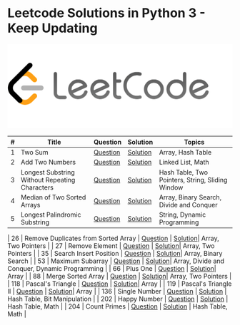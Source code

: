 # Leetcode Solutions in Python 3 - Keep Updating

![leetcode](https://github.com/JuntaoDong/Leetcode/blob/master/leetcode.png)

| # | Title | Question | Solution | Topics |
| - | ----- | -------- | -------- | ------ |
| 1 | Two Sum | [Question](https://leetcode.com/problems/two-sum/) | [Solution](https://github.com/JuntaoDong/Leetcode/blob/master/python%203/0001_two_sum.py)| Array, Hash Table |
| 2 | Add Two Numbers | [Question](https://leetcode.com/problems/add-two-numbers/) | [Solution]() | Linked List, Math |
| 3 | Longest Substring Without Repeating Characters | [Question](https://leetcode.com/problems/longest-substring-without-repeating-characters/) | [Solution]() | Hash Table, Two Pointers, String, Sliding Window |
| 4 | Median of Two Sorted Arrays | [Question](https://leetcode.com/problems/median-of-two-sorted-arrays/) | [Solution]() | Array, Binary Search, Divide and Conquer |
| 5 | Longest Palindromic Substring | [Question](https://leetcode.com/problems/longest-palindromic-substring/) | [Solution]() | String, Dynamic Programming |

| 26 | Remove Duplicates from Sorted Array | [Question](https://leetcode.com/problems/remove-duplicates-from-sorted-array/) | [Solution](https://github.com/JuntaoDong/Leetcode/blob/master/python%203/0026_remove_duplicates_from_sorted_array.py)| Array, Two Pointers |
| 27 | Remove Element | [Question](https://leetcode.com/problems/remove-element/) | [Solution](https://github.com/JuntaoDong/Leetcode/blob/master/python%203/0027_remove_element.py)| Array, Two Pointers |
| 35 | Search Insert Position | [Question](https://leetcode.com/problems/search-insert-position/) | [Solution](https://github.com/JuntaoDong/Leetcode/blob/master/python%203/0035_search_insert_position.py)| Array, Binary Search |
| 53 | Maximum Subarray | [Question](https://leetcode.com/problems/maximum-subarray/) | [Solution](https://github.com/JuntaoDong/Leetcode/blob/master/python%203/0053_maximum_subarray.py)| Array, Divide and Conquer, Dynamic Programming |
| 66 | Plus One | [Question](https://leetcode.com/problems/plus-one/) | [Solution](https://github.com/JuntaoDong/Leetcode/blob/master/python%203/0066_plus_one.py)| Array |
| 88 | Merge Sorted Array | [Question](https://leetcode.com/problems/merge-sorted-array/) | [Solution](https://github.com/JuntaoDong/Leetcode/blob/master/python%203/0088_merge_sorted_array.py)| Array, Two Pointers |
| 118 | Pascal's Triangle | [Question](https://leetcode.com/problems/pascals-triangle/) | [Solution](https://github.com/JuntaoDong/Leetcode/blob/master/python%203/0118_pascals_triangle.py)| Array |
| 119 | Pascal's Triangle II | [Question](https://leetcode.com/problems/pascals-triangle-ii/) | [Solution](https://github.com/JuntaoDong/Leetcode/blob/master/python%203/0119_pascals_triangle2.py)| Array |
| 136 | Single Number | [Question](https://leetcode.com/problems/single-number/) | [Solution](https://github.com/JuntaoDong/Leetcode/blob/master/python%203/0136_single_number.py) | Hash Table, Bit Manipulation |
| 202 | Happy Number | [Question](https://leetcode.com/problems/happy-number/) | [Solution](https://github.com/JuntaoDong/Leetcode/blob/master/python%203/0202_happy_number.py) | Hash Table, Math |
| 204 | Count Primes | [Question](https://leetcode.com/problems/count-primes/) | [Solution]() | Hash Table, Math |

